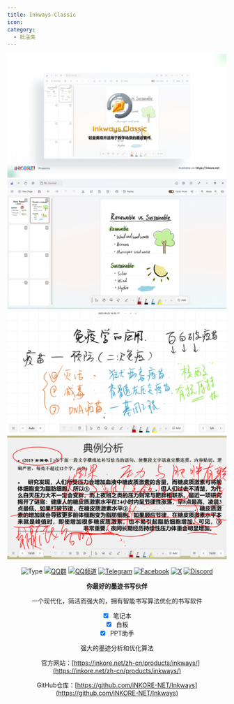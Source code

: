 ```yaml
---
title: Inkways-Classic
icon: 
category:
  - 批注类
---
```


<div align="center">

![banner](images/inkways_banner.png)
![editor](images/image_inkways_10.png)
![board](images/image_inkways_6.png)
![slide assistant](images/image_inkways_7.png)

![Type](https://img.shields.io/badge/Type-Closed_Source-orange) [![QQ群](https://img.shields.io/badge/-QQ%E7%BE%A4%EF%BD%9C655979143-blue?style=flat&logo=QQ)](https://qm.qq.com/q/wzFUnRBF9C) [![QQ频道](https://img.shields.io/badge/-QQ%E9%A2%91%E9%81%93%EF%BD%9C1nkoreStudios-blue?style=flat&logo=QQ)](https://pd.qq.com/s/g3o1pmidm) [![Telegram](https://img.shields.io/badge/-Telegram%EF%BD%9C@iNKORE_Studios-blue?style=flat&logo=Telegram)](https://t.me/iNKORE) [![Facebook](https://img.shields.io/badge/-Facebook%EF%BD%9C@iNKORE_Studios-blue?style=flat&logo=Facebook)](https://www.facebook.com/iNKORE.NET) [![X](https://img.shields.io/badge/-X%EF%BD%9C@iNKORE_NET-black?style=flat&logo=X)](https://x.com/iNKORE_NET) [![Discord](https://img.shields.io/badge/-Discord%EF%BD%9Cm6NPNVk4bs-white?style=flat&logo=Discord)](https://discord.com/invite/m6NPNVk4bs)

**你最好的墨迹书写伙伴**

一个现代化，简洁而强大的，拥有智能书写算法优化的书写软件

- [X] 笔记本
- [X] 白板
- [X] PPT助手

强大的墨迹分析和优化算法

<img src="/inkore_badge.png" width="16" height="16">官方网站：[https://inkore.net/zh-cn/products/inkways/](https://inkore.net/zh-cn/products/inkways/)

GitHub仓库：[https://github.com/iNKORE-NET/Inkways](https://github.com/iNKORE-NET/Inkways)

<SiteInfo
  name="Inkore 官网"
  desc="正在重构中"
  url="https://inkore.net/"
  logo="/inkore_badge.png"
  repo="https://github.com/iNKORE-NET/Inkways"
  preview="images/inkore.png"
/>

</div>
